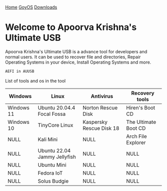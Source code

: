 [Home](/README.md) [GoyOS](/GoyOS/README.md) [Downloads](/DownloadsAKUUSB/)


# Welcome to Apoorva Krishna's Ultimate USB

Apoorva Krishna's Ultimate USB is a advance tool for developers and normal users. It can be used to recover file and directories, Repair Operating Systems in your device, Install Operating Systems and more.

```sh
AEFI in AUUSB
```

List of tools and os in the tool

| Windows | Linux | Antivirus | Recovery tools |
| --- | --- | --- | --- |
| Windows 11 | Ubuntu 20.04.4 Focal Fossa | Norton Rescue Disk | Hiren's Boot CD |
| Windows 10 | TinyCore Linux | Kaspersky Rescue Disk 18 | The Ultimate Boot CD |
| NULL | Kali Mini | NULL | Arch File Explorer |
| NULL | Ubuntu 22.04 Jammy Jellyfish | NULL | NULL |
| NULL | Ubuntu Mini | NULL | NULL |
| NULL | Fedora IoT | NULL | NULL |
| NULL | Solus Budgie | NULL | NULL |
